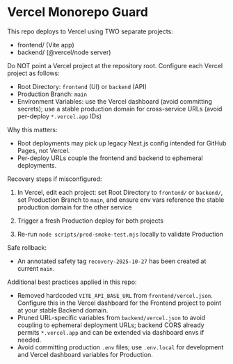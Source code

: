 # Vercel Monorepo Guard

This repo deploys to Vercel using TWO separate projects:

- frontend/ (Vite app)
- backend/ (@vercel/node server)

Do NOT point a Vercel project at the repository root. Configure each Vercel project as follows:

- Root Directory: `frontend` (UI) or `backend` (API)
- Production Branch: `main`
- Environment Variables: use the Vercel dashboard (avoid committing secrets); use a stable production domain for cross-service URLs (avoid per-deploy `*.vercel.app` IDs)

Why this matters:

- Root deployments may pick up legacy Next.js config intended for GitHub Pages, not Vercel.
- Per-deploy URLs couple the frontend and backend to ephemeral deployments.

Recovery steps if misconfigured:

1. In Vercel, edit each project: set Root Directory to `frontend/` or `backend/`, set Production Branch to `main`, and ensure env vars reference the stable production domain for the other service

1. Trigger a fresh Production deploy for both projects

1. Re-run `node scripts/prod-smoke-test.mjs` locally to validate Production

Safe rollback:

- An annotated safety tag `recovery-2025-10-27` has been created at current `main`.

Additional best practices applied in this repo:

- Removed hardcoded `VITE_API_BASE_URL` from `frontend/vercel.json`. Configure this in the Vercel dashboard for the Frontend project to point at your stable Backend domain.
- Pruned URL-specific variables from `backend/vercel.json` to avoid coupling to ephemeral deployment URLs; backend CORS already permits `*.vercel.app` and can be extended via dashboard envs if needed.
- Avoid committing production `.env` files; use `.env.local` for development and Vercel dashboard variables for Production.
